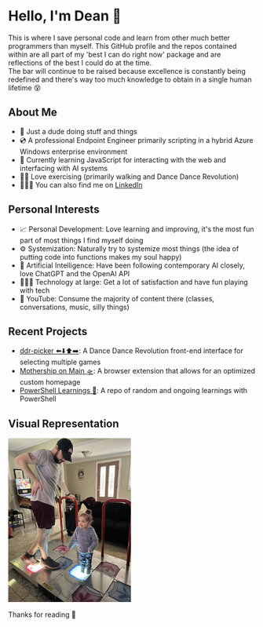 # Hello, I'm Dean 👋  
This is where I save personal code and learn from other much better programmers than myself.
This GitHub profile and the repos contained within are all part of my 'best I can do right now' package and are reflections of the best I could do at the time.  
The bar will continue to be raised because excellence is constantly being redefined and there's way too much knowledge to obtain in a single human lifetime 😵

## About Me
- 🫠 Just a dude doing stuff and things
- 💿 A professional Endpoint Engineer primarily scripting in a hybrid Azure Windows enterprise environment
- 🌱 Currently learning JavaScript for interacting with the web and interfacing with AI systems
- 🚶🏻 Love exercising (primarily walking and Dance Dance Revolution)
- 🧑🏻‍🏭 You can also find me on [LinkedIn](https://www.linkedin.com/in/dean-tammam-15b4775a/)

## Personal Interests
- 📈 Personal Development: Love learning and improving, it's the most fun part of most things I find myself doing
- ⚙️ Systemization: Naturally try to systemize most things (the idea of putting code into functions makes my soul happy)
- 🧠 Artificial Intelligence: Have been following contemporary AI closely, love ChatGPT and the OpenAI API
- 🧑🏻‍💻 Technology at large: Get a lot of satisfaction and have fun playing with tech
- 👀 YouTube: Consume the majority of content there (classes, conversations, music, silly things)

## Recent Projects
- [ddr-picker ⬅️⬇️⬆️➡️](https://github.com/dtammam/ddr-picker): A Dance Dance Revolution front-end interface for selecting multiple games
- [Mothership on Main 🛸](https://github.com/dtammam/Mothership-on-Main): A browser extension that allows for an optimized custom homepage
- [PowerShell Learnings 📖](https://github.com/dtammam/PowerShell-Scripts): A repo of random and ongoing learnings with PowerShell

## Visual Representation
<img src="images/me.jpg" alt="Me" style="max-width:250px"/>  

Thanks for reading 🙂
